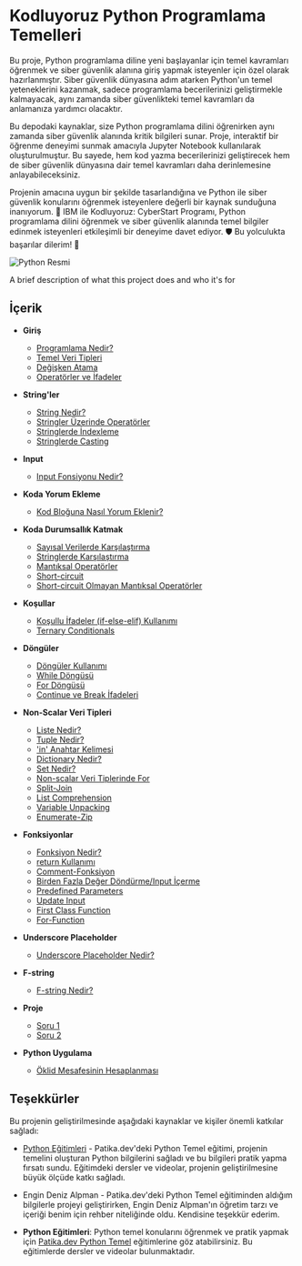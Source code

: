 #  **Kodluyoruz Python Programlama Temelleri**

Bu proje, Python programlama diline yeni başlayanlar için temel kavramları öğrenmek ve siber güvenlik alanına giriş yapmak isteyenler için özel olarak hazırlanmıştır. Siber güvenlik dünyasına adım atarken Python'un temel yeteneklerini kazanmak, sadece programlama becerilerinizi geliştirmekle kalmayacak, aynı zamanda siber güvenlikteki temel kavramları da anlamanıza yardımcı olacaktır.

Bu depodaki kaynaklar, size Python programlama dilini öğrenirken aynı zamanda siber güvenlik alanında kritik bilgileri sunar. Proje, interaktif bir öğrenme deneyimi sunmak amacıyla Jupyter Notebook kullanılarak oluşturulmuştur. Bu sayede, hem kod yazma becerilerinizi geliştirecek hem de siber güvenlik dünyasına dair temel kavramları daha derinlemesine anlayabileceksiniz.

Projenin amacına uygun bir şekilde tasarlandığına ve Python ile siber güvenlik konularını öğrenmek isteyenlere değerli bir kaynak sunduğuna inanıyorum. 🌟 IBM ile Kodluyoruz: CyberStart Programı, Python programlama dilini öğrenmek ve siber güvenlik alanında temel bilgiler edinmek isteyenleri etkileşimli bir deneyime davet ediyor. 🛡️ Bu yolculukta başarılar dilerim! 🚀


![Python Resmi](https://upload.wikimedia.org/wikipedia/commons/thumb/c/c3/Python-logo-notext.svg/240px-Python-logo-notext.svg.png)

A brief description of what this project does and who it's for

##  **İçerik**

- **Giriş**
  - [Programlama Nedir?](https://github.com/SumeyraBayrak/Kodluyoruz-Python-Programlama-Temelleri/blob/main/Kodluyoruz-Python-Programlama-Temelleri/Python-1/1-%20Giri%C5%9F/1-programlama-nedir.ipynb)
  - [Temel Veri Tipleri](https://github.com/SumeyraBayrak/Kodluyoruz-Python-Programlama-Temelleri/blob/main/Kodluyoruz-Python-Programlama-Temelleri/Python-1/1-%20Giri%C5%9F/2-temel-veri-tipleri.ipynb)
  - [Değişken Atama](https://github.com/SumeyraBayrak/Kodluyoruz-Python-Programlama-Temelleri/blob/main/Kodluyoruz-Python-Programlama-Temelleri/Python-1/1-%20Giri%C5%9F/3-degi%C5%9Fken-atama.ipynb)
  - [Operatörler ve İfadeler](https://github.com/SumeyraBayrak/Kodluyoruz-Python-Programlama-Temelleri/blob/main/Kodluyoruz-Python-Programlama-Temelleri/Python-1/1-%20Giri%C5%9F/4-operatorler-ve-ifadeler.ipynb)

- **String'ler**
  - [String Nedir?](https://github.com/SumeyraBayrak/Kodluyoruz-Python-Programlama-Temelleri/blob/main/Kodluyoruz-Python-Programlama-Temelleri/Python-1/2-%20Stringler/1-stringler.ipynb
)
  - [Stringler Üzerinde Operatörler](https://github.com/SumeyraBayrak/Kodluyoruz-Python-Programlama-Temelleri/blob/main/Kodluyoruz-Python-Programlama-Temelleri/Python-1/2-%20Stringler/2-stingler-uzerinde-operatorler.ipynb
)
  - [Stringlerde İndexleme](https://github.com/SumeyraBayrak/Kodluyoruz-Python-Programlama-Temelleri/blob/main/Kodluyoruz-Python-Programlama-Temelleri/Python-1/2-%20Stringler/3-stringlerde-indexleme.ipynb)
  - [Stringlerde Casting](https://github.com/SumeyraBayrak/Kodluyoruz-Python-Programlama-Temelleri/blob/main/Kodluyoruz-Python-Programlama-Temelleri/Python-1/2-%20Stringler/4-casting.ipynb)

- **Input**
  - [Input Fonsiyonu Nedir?](#input-fonsiyonu-nedir)

- **Koda Yorum Ekleme**
  - [Kod Bloğuna Nasıl Yorum Eklenir?](#kod-bloğuna-nasıl-yorum-eklenir)

- **Koda Durumsallık Katmak**
  - [Sayısal Verilerde Karşılaştırma](#sayısal-verilerde-karşılaştırma)
  - [Stringlerde Karşılaştırma](#stringlerde-karşılaştırma)
  - [Mantıksal Operatörler](#mantıksal-operatörler)
  - [Short-circuit](#short-circuit)
  - [Short-circuit Olmayan Mantıksal Operatörler](#short-circuit-olmayan-mantıksal-operatörler)

- **Koşullar**
  - [Koşullu İfadeler (if-else-elif) Kullanımı](#koşullu-ifadeler-if-else-elif-kullanımı)
  - [Ternary Conditionals](#ternary-conditionals)

- **Döngüler**
  - [Döngüler Kullanımı](#döngüler-kullanımı)
  - [While Döngüsü](#while-döngüsü)
  - [For Döngüsü](#for-döngüsü)
  - [Continue ve Break İfadeleri](#continue-ve-break-ifadeleri)

- **Non-Scalar Veri Tipleri**
  - [Liste Nedir?](#liste-nedir)
  - [Tuple Nedir?](#tuple-nedir)
  - ['in' Anahtar Kelimesi](#in-anahtar-kelimesi)
  - [Dictionary Nedir?](#dictionary-nedir)
  - [Set Nedir?](#set-nedir)
  - [Non-scalar Veri Tiplerinde For](#non-scalar-veri-tiplerinde-for)
  - [Split-Join](#split-join)
  - [List Comprehension](#list-comprehension)
  - [Variable Unpacking](#variable-unpacking)
  - [Enumerate-Zip](#enumerate-zip)

- **Fonksiyonlar**
  - [Fonksiyon Nedir?](#fonksiyon-nedir)
  - [return Kullanımı](#return-kullanımı)
  - [Comment-Fonksiyon](#comment-fonksiyon)
  - [Birden Fazla Değer Döndürme/Input İçerme](#birden-fazla-değer-döndürmeinput-içerme)
  - [Predefined Parameters](#predefined-parameters)
  - [Update Input](#update-input)
  - [First Class Function](#first-class-function)
  - [For-Function](#for-function)

- **Underscore Placeholder**
  - [Underscore Placeholder Nedir?](#underscore-placeholder-nedir)

- **F-string**
  - [F-string Nedir?](#f-string-nedir)

- **Proje**
  - [Soru 1](#soru-1)
  - [Soru 2](#soru-2)

- **Python Uygulama**
  - [Öklid Mesafesinin Hesaplanması](#soru-1)

##   **Teşekkürler**

Bu projenin geliştirilmesinde aşağıdaki kaynaklar ve kişiler önemli katkılar sağladı:

- [Python Eğitimleri](https://academy.patika.dev/tr/courses/python-temel/coderbyte-challenge) - Patika.dev'deki Python Temel eğitimi, projenin temelini oluşturan Python bilgilerini sağladı ve bu bilgileri pratik yapma fırsatı sundu. Eğitimdeki dersler ve videolar, projenin geliştirilmesine büyük ölçüde katkı sağladı.
- Engin Deniz Alpman - Patika.dev'deki Python Temel eğitiminden aldığım bilgilerle projeyi geliştirirken, Engin Deniz Alpman'ın öğretim tarzı ve içeriği benim için rehber niteliğinde oldu. Kendisine teşekkür ederim.

- **Python Eğitimleri**: Python temel konularını öğrenmek ve pratik yapmak için [Patika.dev Python Temel](https://academy.patika.dev/tr/courses/python-temel/coderbyte-challenge) eğitimlerine göz atabilirsiniz. Bu eğitimlerde dersler ve videolar bulunmaktadır.
